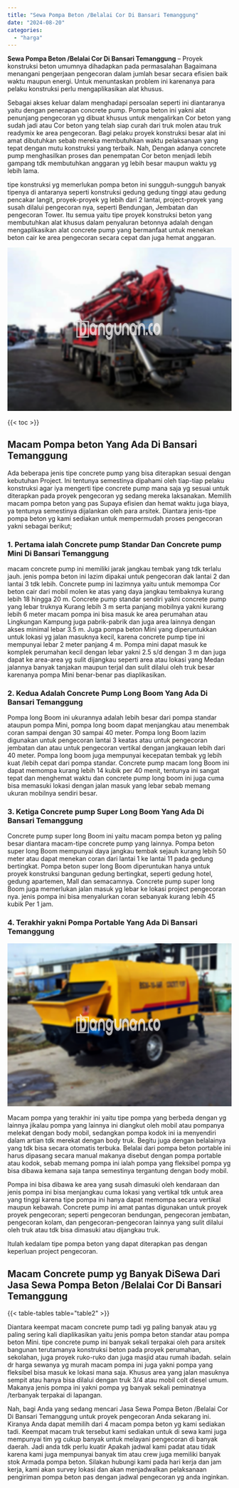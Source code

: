```yaml
---
title: "Sewa Pompa Beton /Belalai Cor Di Bansari Temanggung"
date: "2024-08-20"
categories: 
  - "harga"
---
```


**Sewa Pompa Beton /Belalai Cor Di Bansari Temanggung** – Proyek konstruksi beton umumnya dihadapkan pada permasalahan Bagaimana menangani pengerjaan pengecoran dalam jumlah besar secara efisien baik waktu maupun energi. Untuk menuntaskan problem ini karenanya para pelaku konstruksi perlu mengaplikasikan alat khusus.

Sebagai akses keluar dalam menghadapi persoalan seperti ini diantaranya yaitu dengan penerapan concrete pump. Pompa beton ini yakni alat penunjang pengecoran yg dibuat khusus untuk mengalirkan Cor beton yang sudah jadi atau Cor beton yang telah siap curah dari truk molen atau truk readymix ke area pengecoran. Bagi pelaku proyek konstruksi besar alat ini amat dibutuhkan sebab mereka membutuhkan waktu pelaksanaan yang tepat dengan mutu konstruksi yang terbaik. Nah, Dengan adanya concrete pump menghasilkan proses dan penempatan Cor beton menjadi lebih gampang tdk membutuhkan anggaran yg lebih besar maupun waktu yg lebih lama.

tipe konstruksi yg memerlukan pompa beton ini sungguh-sungguh banyak tipenya di antaranya seperti konstruksi gedung gedung tinggi atau gedung pencakar langit, proyek-proyek yg lebih dari 2 lantai, project-proyek yang susah dilalui pengecoran nya, seperti Bendungan, Jembatan dan pengecoran Tower. Itu semua yaitu tipe proyek konstruksi beton yang membutuhkan alat khusus dalam penyaluran betonnya adalah dengan mengaplikasikan alat concrete pump yang bermanfaat untuk menekan beton cair ke area pengecoran secara cepat dan juga hemat anggaran.

![Sewa Pompa Beton /Belalai Cor Di Bansari Temanggung](/images/sewa-concrete-pump-34.png)

{{< toc >}}

## Macam Pompa beton Yang Ada Di Bansari Temanggung

Ada beberapa jenis tipe concrete pump yang bisa diterapkan sesuai dengan kebutuhan Project. Ini tentunya semestinya dipahami oleh tiap-tiap pelaku konstruksi agar iya mengerti tipe concrete pump mana saja yg sesuai untuk diterapkan pada proyek pengecoran yg sedang mereka laksanakan. Memilih macam pompa beton yang pas Supaya efisien dan hemat waktu juga biaya, ya tentunya semestinya dijalankan oleh para arsitek. Diantara jenis-tipe pompa beton yg kami sediakan untuk mempermudah proses pengecoran yakni sebagai berikut;

### 1\. Pertama ialah Concrete pump Standar Dan Concrete pump Mini Di Bansari Temanggung

macam concrete pump ini memiliki jarak jangkau tembak yang tdk terlalu jauh. jenis pompa beton ini lazim dipakai untuk pengecoran dak lantai 2 dan lantai 3 tdk lebih. Concrete pump ini lazimnya yaitu untuk memompa Cor beton cair dari mobil molen ke atas yang daya jangkau tembaknya kurang lebih 18 hingga 20 m. Concrete pump standar sendiri yakni concrete pump yang lebar truknya Kurang lebih 3 m serta panjang mobilnya yakni kurang lebih 6 meter macam pompa ini bisa masuk ke area perumahan atau Lingkungan Kampung juga pabrik-pabrik dan juga area lainnya dengan akses minimal lebar 3.5 m. Juga pompa beton Mini yang diperuntukkan untuk lokasi yg jalan masuknya kecil, karena concrete pump tipe ini mempunyai lebar 2 meter panjang 4 m. Pompa mini dapat masuk ke komplek perumahan kecil dengan lebar yakni 2.5 s/d dengan 3 m dan juga dapat ke area-area yg sulit dijangkau seperti area atau lokasi yang Medan jalannya banyak tanjakan maupun terjal dan sulit dilalui oleh truk besar karenanya pompa Mini benar-benar pas diaplikasikan.

### 2\. Kedua Adalah Concrete Pump Long Boom Yang Ada Di Bansari Temanggung

Pompa long Boom ini ukurannya adalah lebih besar dari pompa standar ataupun pompa Mini, pompa long boom dapat menjangkau atau menembak coran sampai dengan 30 sampai 40 meter. Pompa long Boom lazim digunakan untuk pengecoran lantai 3 keatas atau untuk pengecoran jembatan dan atau untuk pengecoran vertikal dengan jangkauan lebih dari 40 meter. Pompa long boom juga mempunyai kecepatan tembak yg lebih kuat /lebih cepat dari pompa standar. Concrete pump macam long Boom ini dapat memompa kurang lebih 14 kubik per 40 menit, tentunya ini sangat tepat dan menghemat waktu dan concrete pump long boom ini juga cuma bisa memasuki lokasi dengan jalan masuk yang lebar sebab memang ukuran mobilnya sendiri besar.

### 3\. Ketiga Concrete pump Super Long Boom Yang Ada Di Bansari Temanggung

Concrete pump super long Boom ini yaitu macam pompa beton yg paling besar diantara macam-tipe concrete pump yang lainnya. Pompa beton super long Boom mempunyai daya jangkau tembak sejauh kurang lebih 50 meter atau dapat menekan coran dari lantai 1 ke lantai 11 pada gedung bertingkat. Pompa beton super long Boom diperuntukan hanya untuk proyek konstruksi bangunan gedung bertingkat, seperti gedung hotel, gedung apartemen, Mall dan semacamnya. Concrete pump super long Boom juga memerlukan jalan masuk yg lebar ke lokasi project pengecoran nya. jenis pompa ini bisa menyalurkan coran sebanyak kurang lebih 45 kubik Per 1 jam.

### 4\. Terakhir yakni Pompa Portable Yang Ada Di Bansari Temanggung

![Sewa Pompa Beton /Belalai Cor Di Bansari Temanggung](/images/sewa-concrete-pump-13.png)

Macam pompa yang terakhir ini yaitu tipe pompa yang berbeda dengan yg lainnya jikalau pompa yang lainnya ini diangkut oleh mobil atau pompanya melekat dengan body mobil, sedangkan pompa kodok ini ia menyendiri dalam artian tdk merekat dengan body truk. Begitu juga dengan belalainya yang tdk bisa secara otomatis terbuka. Belalai dari pompa beton portable ini harus dipasang secara manual makanya disebut dengan pompa portable atau kodok, sebab memang pompa ini ialah pompa yang fleksibel pompa yg bisa dibawa kemana saja tanpa semestinya tergantung dengan body mobil.

Pompa ini bisa dibawa ke area yang susah dimasuki oleh kendaraan dan jenis pompa ini bisa menjangkau cuma lokasi yang vertikal tdk untuk area yang tinggi karena tipe pompa ini hanya dapat memompa secara vertikal maupun kebawah. Concrete pump ini amat pantas digunakan untuk proyek proyek pengecoran; seperti pengecoran bendungan, pengecoran jembatan, pengecoran kolam, dan pengecoran-pengecoran lainnya yang sulit dilalui oleh truk atau tdk bisa dimasuki atau dijangkau truk.

Itulah kedalam tipe pompa beton yang dapat diterapkan pas dengan keperluan project pengecoran.

## Macam Concrete pump yg Banyak DiSewa Dari Jasa Sewa Pompa Beton /Belalai Cor Di Bansari Temanggung

{{< table-tables table="table2" >}}

Diantara keempat macam concrete pump tadi yg paling banyak atau yg paling sering kali diaplikasikan yaitu jenis pompa beton standar atau pompa beton Mini. tipe concrete pump ini banyak sekali terpakai oleh para arsitek bangunan terutamanya konstruksi beton pada proyek perumahan, sekolahan, juga proyek ruko-ruko dan juga masjid atau rumah ibadah. selain dr harga sewanya yg murah macam pompa ini juga yakni pompa yang fleksibel bisa masuk ke lokasi mana saja. Khusus area yang jalan masuknya sempit atau hanya bisa dilalui dengan truk 3/4 atau mobil colt diesel umum. Makanya jenis pompa ini yakni pompa yg banyak sekali peminatnya /terbanyak terpakai di lapangan.

Nah, bagi Anda yang sedang mencari Jasa Sewa Pompa Beton /Belalai Cor Di Bansari Temanggung untuk proyek pengecoran Anda sekarang ini. Kiranya Anda dapat memilih dari 4 macam pompa beton yg kami sediakan tadi. Keempat macam truk tersebut kami sediakan untuk di sewa kami juga mempunyai tim yg cukup banyak untuk melayani pengecoran di banyak daerah. Jadi anda tdk perlu kuatir Apakah jadwal kami padat atau tidak karena kami juga mempunyai banyak tim atau crew juga memiliki banyak stok Armada pompa beton. Silakan hubungi kami pada hari kerja dan jam kerja, kami akan survey lokasi dan akan menjadwalkan pelaksanaan pengiriman pompa beton pas dengan jadwal pengecoran yg anda inginkan.
